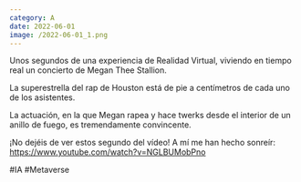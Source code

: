 ```yaml
--- 
category: A 
date: 2022-06-01 
image: /2022-06-01_1.png 
--- 
```


Unos segundos de una experiencia de Realidad Virtual, viviendo en tiempo real un concierto de Megan Thee Stallion. 

La superestrella del rap de Houston está de pie a centímetros de cada uno de los asistentes. 

La actuación, en la que Megan rapea y hace twerks desde el interior de un anillo de fuego, es tremendamente convincente.

¡No dejéis de ver estos segundo del vídeo! A mí me han hecho sonreír: https://www.youtube.com/watch?v=NGLBUMobPno

#IA #Metaverse